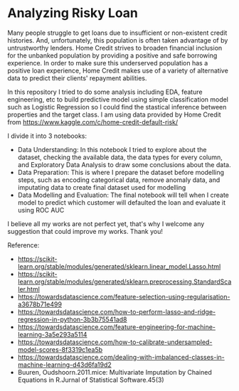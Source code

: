 # Analyzing Risky Loan


Many people struggle to get loans due to insufficient or non-existent credit histories. And, unfortunately, this population is often taken advantage of by untrustworthy lenders. Home Credit strives to broaden financial inclusion for the unbanked population by providing a positive and safe borrowing experience. In order to make sure this underserved population has a positive loan experience, Home Credit makes use of a variety of alternative data to predict their clients' repayment abilities.

In this repository I tried to do some analysis including EDA, feature engineering, etc to build predictive model using simple classification model such as Logistic Regression so I could find the stastical inference between properties and the target class. I am using data provided by Home Credit from https://www.kaggle.com/c/home-credit-default-risk/

I divide it into 3 notebooks:
* Data Understanding: In this notebook I tried to explore about the dataset, checking the available data, the data types for every column, and Exploratory Data Analysis to draw some conclusions about the data.
* Data Preparation: This is where I prepare the dataset before modelling steps, such as encoding categorical data, remove anomaly data, and imputating data to create final dataset used for modelling
* Data Modelling and Evaluation: The final notebook will tell when I create model to predict which customer will defaulted the loan and evaluate it using ROC AUC

I believe all my works are not perfect yet, that's why I welcome any suggestion that could improve my works. Thank you!

Reference:
* https://scikit-learn.org/stable/modules/generated/sklearn.linear_model.Lasso.html
* https://scikit-learn.org/stable/modules/generated/sklearn.preprocessing.StandardScaler.html
* https://towardsdatascience.com/feature-selection-using-regularisation-a3678b71e499
* https://towardsdatascience.com/how-to-perform-lasso-and-ridge-regression-in-python-3b3b75541ad8
* https://towardsdatascience.com/feature-engineering-for-machine-learning-3a5e293a5114
* https://towardsdatascience.com/how-to-calibrate-undersampled-model-scores-8f3319c1ea5b
* https://towardsdatascience.com/dealing-with-imbalanced-classes-in-machine-learning-d43d6fa19d2
* Buuren, Oudshoorn.2011.mice: Multivariate Imputation by Chained Equations in R.Jurnal of Statistical Software.45(3)
